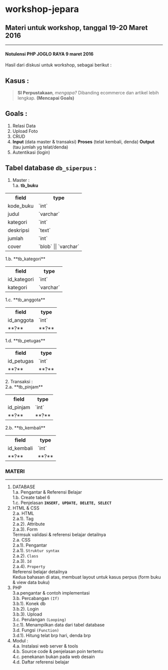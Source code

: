 # workshop-jepara #

## Materi untuk workshop, tanggal **19-20 Maret 2016** ##

----------
#### Notulensi PHP JOGLO RAYA 9 maret 2016 ####
Hasil dari diskusi untuk workshop, sebagai berikut :

Kasus :
-------
> **SI Perpustakaan**, *mengapa?*
> Dibanding ecommerce dan artikel lebih lengkap.
> **(Mencapai Goals)**

Goals :
-------
1. Relasi Data
2. Upload Foto
3. CRUD
4. **Input** (data master & transaksi) **Proses** (telat kembali, denda) **Output** (tau jumlah yg telat/denda)
5. Autentikasi (login)

Tabel database **`db_siperpus`** :
----------------
1. Master : <br />
  1.a. **tb_buku** <br />
<table>
  <tr>
    <th>field</th>
    <th>type</th>
  </tr>
  <tr>
    <td>kode_buku</td>
    <td>`int`</td>
  </tr>
  <tr>
    <td>judul</td>
    <td>`varchar`</td>
  </tr>
  <tr>
    <td>kategori</td>
    <td>`int`</td>
  </tr>
  <tr>
    <td>deskripsi</td>
    <td>`text`</td>
  </tr>
  <tr>
    <td>jumlah</td>
    <td>`int`</td>
  </tr>
  <tr>
    <td>cover</td>
    <td>`blob` || `varchar`</td>
  </tr>
</table>
1.b. **tb_kategori** <br />
<table>
  <tr>
    <th>field</th>
    <th>type</th>
  </tr>
  <tr>
    <td>id_kategori</td>
    <td>`int`</td>
  </tr>
  <tr>
    <td>kategori</td>
    <td>`varchar`</td>
  </tr>
</table>
1.c. **tb_anggota** <br />
<table>
  <tr>
    <th>field</th>
    <th>type</th>
  </tr>
  <tr>
    <td>id_anggota</td>
    <td>`int`</td>
  </tr>
  <tr>
    <td>**?**</td>
    <td>**?**</td>
  </tr>
</table>
1.d. **tb_petugas** <br />
<table>
  <tr>
    <th>field</th>
    <th>type</th>
  </tr>
  <tr>
    <td>id_petugas</td>
    <td>`int`</td>
  </tr>
  <tr>
    <td>**?**</td>
    <td>**?**</td>
  </tr>
</table>
2. Transaksi : <br />
2.a. **tb_pinjam** <br />
<table>
  <tr>
    <th>field</th>
    <th>type</th>
  </tr>
  <tr>
    <td>id_pinjam</td>
    <td>`int`</td>
  </tr>
  <tr>
    <td>**?**</td>
    <td>**?**</td>
  </tr>
</table>
2.b. **tb_kembali** <br />
<table>
  <tr>
    <th>field</th>
    <th>type</th>
  </tr>
  <tr>
    <td>id_kembali</td>
    <td>`int`</td>
  </tr>
  <tr>
    <td>**?**</td>
    <td>**?**</td>
  </tr>
</table>

### MATERI ###

--------------

1. DATABASE <br />
1.a. Pengantar & Referensi Belajar <br />
1.b. Create tabel 6 <br />
1.c. Penjelasan **`INSERT, UPDATE, DELETE, SELECT`** <br />
2. HTML & CSS <br />
2.a. HTML <br />
2.a.1). Tag <br />
2.a.2). Attribute <br />
2.a.3). Form <br />
Termsuk validasi & referensi belajar detailnya <br />
2.a. CSS <br />
2.a.1). Pengantar <br />
2.a.1). `Struktur syntax` <br />
2.a.2). `Class` <br />
2.a.3). `Id` <br />
2.a.4). `Property` <br />
Referensi belajar detailnya <br />
Kedua bahasan di atas, membuat layout untuk kasus perpus (form buku & view data buku) <br />
3. PHP <br />
3.a.pengantar & contoh implementasi <br />
3.b. Percabangan `(If)` <br />
3.b.1). Konek db <br />
3.b.2). Login <br />
3.b.3). Upload <br />
3.c. Perulangan `(Looping)` <br />
3.c.1). Menampilkan data dari tabel database <br />
3.d. Fungsi `(Function)` <br />
3.d.1). Hitung telat brp hari, denda brp <br />
4. Modul : <br />
4.a. Instalasi web server & tools <br />
4.b. Source code & penjelasan poin tertentu <br />
4.c. penekanan bukan pada web desain <br />
4.d. Daftar referensi belajar <br />
